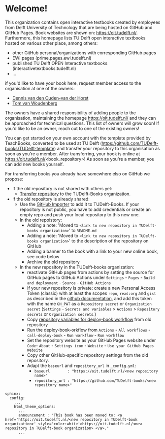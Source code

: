 # Welcome!

This organization contains open interactive textbooks created by employees from Delft University of Technology that are being hosted on GitHub and GitHub Pages. Book websites are shown on: https://oit.tudelft.nl/. Furthermore, this homepage lists TU Delft open interactive textbooks hosted on various other place, among others:
- other GitHub personal/organizations with corresponding GitHub pages
- EWI pages (prime.pages.ewi.tudelft.nl)
- published TU Delft OPEN Interactive textbooks (interactivetextbooks.tudelft.nl)
- ...

if you'd like to have your book here, request member access to the organisation at one of the owners:
- [Dennis van den Ouden-van der Horst](mailto:d.denouden-vanderhorst@tudelft.nl)
- [Tom van Woudenberg](mailto:t.r.vanwoudenberg@tudelft.nl) 

The owners have a shared responsibility of adding people to the organisation, maintaining the homepage https://oit.tudelft.nl/ and they can be approached for technical questions. This list of owners will grow soon! If you'd like to be an owner, reach out to one of the existing owners!

You can get started on your own account with the template provided by TeachBooks, converted to be used at TU Delft (https://github.com/TUDelft-books/TUDelft-template) and transfer your repository to this organisation as soon as you're a member. After transferring, your book is online at https://oit.tudelft.nl/<book_repository>! As soon as you're a member, you can add new books yourself.

For transferring books you already have somewhere elso on GitHub we propose:
- If the old repository is not shared with others yet:
  - [Transfer repository](https://docs.github.com/en/repositories/creating-and-managing-repositories/transferring-a-repository) to the TUDelft-Books organization.
- If the old repository is already shared:
  - Use the [GitHub Importer](https://docs.github.com/en/migrations/importing-source-code/using-github-importer/importing-a-repository-with-github-importer) to add it to TUDelft-Books. If your repository is not public, you have to add credentials or create an empty repo and push your local repository to this new one.
  - In the old repoistory:
    - Adding a note: 'Moved to `<link to new repository in TUDelft-books organization>`' to `README.md`
    - Adding a note: 'Moved to `<link to new repository in TUDelft-books organization>`' to the description of the repository on GitHub
    - Adding a banner to the book with a link to your new online book, see code below
    - Archive the old repository
  - In the new repository in the TUDelft-books organization:
    - reactivate GitHub pages from actions by setting the source for GitHub pages to GitHub Actions under `Settings` - `Pages` - `Build and deployment` - `Source` - `GitHub Actions`
    - If your new repository is private: create a new Personal Access Token (classic) with at least the scopes `repo`, `read:org` and `gist` as described in the [github documentation](https://docs.github.com/en/authentication/keeping-your-account-and-data-secure/managing-your-personal-access-tokens), and add this token with the name `GH_PAT` as a `Repository secret` or `Organization secret` (`Settings` - `Secrets and variables` > `Actions` > `Repository secrets` or `Organization secrets`.)
    - Copy [repository variables for deploy-book workflow](https://github.com/TeachBooks/deploy-book-workflow?tab=readme-ov-file#customize-the-workflow-teachbook-releasing-settings) from old repository
    - Run the deploy-book-orkflow from `Actions` - `All workflows` - `call-deploy-book` - `Run workflow` - `Run workflow`
    - Set the repository website as your GitHub Pages website under `Code`- `About` - `Settings icon` - `Website` - `Use your GitHub Pages Website`
    - Copy other GitHub-specific repository settings from the old repository.
    - Adapt the `baseurl` and `repository_url` in `_config.yml`:
      - `baseurl        : "https://oit.tudelft.nl/<new repository name>"`
      - `repository_url : "https://github.com/TUDelft-books/<new repository name>"` 
```ymal
sphinx:
  config:
    ...
    html_theme_options:
      ...
      announcement : "This book has been moved to: <a href='https://oit.tudelft.nl/<new repository in TUDelft-book organization>' style='color:white'>https://oit.tudelft.nl/<new repository in TUDelft-book organization> </a>."
      ...
```
